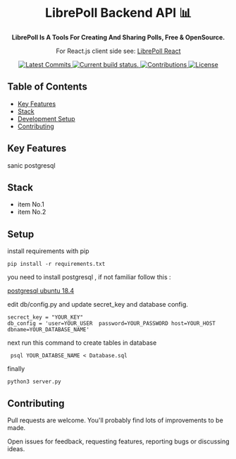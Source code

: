 <h1 align="center">
  LibrePoll Backend API 📊
</h1>
<p align="center">
  <strong>
    LibrePoll Is A Tools For Creating And Sharing Polls, Free & OpenSource.
  </strong>
<p align="center">
  For React.js client side see: <a href="https://github.com/shervinmo/libre_poll_fronend">LibrePoll React</a>
</p>
<!-- <p align="center">
  <a href="https://example.org">
   Domain
  </a>
</p> -->

<p align="center">
  <a href="https://github.com/shervinmo/libre_poll_backend/commits/master">
    <img src="https://img.shields.io/github/last-commit/shervinmo/libre_poll_backend.svg" alt="Latest Commits" />
  </a>
  <a href="https://travis-ci.com/shervinmo/libre_poll_backend">
    <img src="https://api.travis-ci.com/shervinmo/libre_poll_backend.svg?branch=master" alt="Current build status." />
  </a>
    <!-- <img src="https://cdn.jsdelivr.net/gh/shervinmo/libre_poll_backend@master/coverage/badge-lines.svg" alt="Current test covarage status." /> -->
  <a href="https://github.com/shervinmo/libre_poll_backend/#contributing">
    <img src="https://img.shields.io/badge/contributions-welcome-brightgreen.svg" alt="Contributions" />
  </a>
  <a href="https://github.com/shervinmo/libre_poll_backend/blob/develop/LICENSE">
    <img src="https://img.shields.io/github/license/shervinmo/libre_poll_backend.svg" alt="License" />
  </a>
  <!-- <a href="https://twitter.com/shervinmo">
    <img src="https://img.shields.io/twitter/follow/shervinmo.svg?label=Follow&style=social?style=plastic" alt="Twitter" />
  </a> -->
</p>



## Table of Contents
* [Key Features](#key-features)
* [Stack](#stack)
* [Development Setup](#setup)
* [Contributing](#contributing)

## Key Features
sanic
postgresql

## Stack
* item No.1
* item No.2

## Setup
install requirements with pip
```
pip install -r requirements.txt
```
you need to install postgresql , if not familiar follow this :

[postgresql ubuntu 18.4](https://www.digitalocean.com/community/tutorials/how-to-install-and-use-postgresql-on-ubuntu-18-04)

edit db/config.py and update secret_key and database config.
```
secrect_key = "YOUR_KEY"
db_config = 'user=YOUR_USER  password=YOUR_PASSWORD host=YOUR_HOST dbname=YOUR_DATABASE_NAME'
```

next run this command to create tables in database
```
 psql YOUR_DATABSE_NAME < Database.sql
```
finally
```
python3 server.py
```

## Contributing
Pull requests are welcome. You'll probably find lots of improvements to be made.

Open issues for feedback, requesting features, reporting bugs or discussing ideas.
